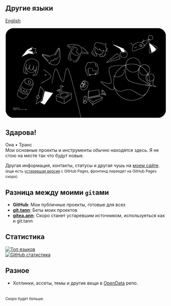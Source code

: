 ## Другие языки
[English](README.md)

![Banner](banner/v2/all_ALL.png)

## Здарова!
Она • Транс  
Мои основные проекты и инструменты *обычно* находятся здесь. Я не стою на месте так что будут новые.  

Другая информация, контакты, статусы и другая чушь на [моем сайте](https://ann.is-a.dev).  
<small>(еще есть [устаревшая версия](https://ann.is-a.dev/old-index.html) с GitHub Pages, фронтенд переедет на GitHub Pages скоро)</small>

## Разница между моими `git`ами
- **GitHub**: Мои публичные проекты, готовые для всех  
- **[git.tann](https://git.true1ann.me)**: Беты моих проектов  
- **[gitea.ann](https://gitea.ann.maxy.top)**: Скоро станет устаревшим источником, используеться как и git.tann  

## Статистика
[![Топ языков](https://api.ann.maxy.top/github-readme-stats/top-langs/?username=true1ann&layout=compact&theme=react)](https://github.com/true1ann)  
[![GitHub статистика](https://api.ann.maxy.top/github-readme-stats/?username=true1ann&theme=react)](https://github.com/true1ann)  

## Разное
- Хотлинки, ассеты, темы и другие вещи в [OpenData](https://github.com/true1ann/opendata) репо.  

<br><small>Скоро будет больше.</small>
